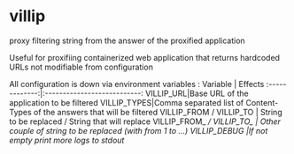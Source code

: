 # villip
proxy filtering string from the answer of the proxified application

Useful for proxifiing containerized web application that returns hardcoded URLs not modifiable from configuration

All configuration is down via environment variables :
Variable | Effects 
:-------------:|:---------------------------:
VILLIP_URL|Base URL of the application to be filtered
VILLIP_TYPES|Comma separated list of Content-Types of the answers that will be filtered
VILLIP_FROM / VILLIP_TO | String to be replaced / String that will replace
VILLIP_FROM_<i> / VILLIP_TO_<i> | Other couple of string to be replaced (with <i> from 1 to ...) 
VILLIP_DEBUG |If not empty print more logs to stdout 

